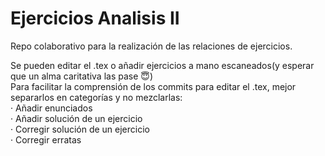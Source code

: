 # Ejercicios Analisis II
Repo colaborativo para la realización de las relaciones de ejercicios.

Se pueden editar el .tex o añadir ejercicios a mano escaneados(y esperar que un alma caritativa las pase :innocent:)  
Para facilitar la comprensión de los commits para editar el .tex, mejor separarlos en categorías y no mezclarlas:  
· Añadir enunciados  
· Añadir solución de un ejercicio  
· Corregir solución de un ejercicio  
· Corregir erratas  

